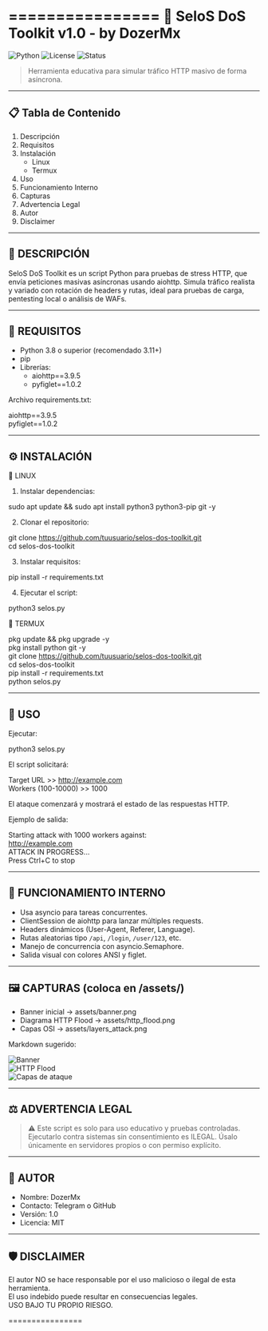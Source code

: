 ================
                 🚀 SeloS DoS Toolkit v1.0 - by DozerMx
================

![Python](https://img.shields.io/badge/python-3.8+-blue?style=flat-square&logo=python)
![License](https://img.shields.io/badge/license-MIT-green?style=flat-square)
![Status](https://img.shields.io/badge/status-educational-lightgrey?style=flat-square)

> Herramienta educativa para simular tráfico HTTP masivo de forma asíncrona.

------------------------------------------------------------
📋 Tabla de Contenido
------------------------------------------------------------

1. Descripción
2. Requisitos
3. Instalación
    - Linux
    - Termux
4. Uso
5. Funcionamiento Interno
6. Capturas
7. Advertencia Legal
8. Autor
9. Disclaimer

------------------------------------------------------------
📌 DESCRIPCIÓN
------------------------------------------------------------

SeloS DoS Toolkit es un script Python para pruebas de stress HTTP, que envía peticiones masivas asíncronas usando aiohttp. Simula tráfico realista y variado con rotación de headers y rutas, ideal para pruebas de carga, pentesting local o análisis de WAFs.

------------------------------------------------------------
🧰 REQUISITOS
------------------------------------------------------------

- Python 3.8 o superior (recomendado 3.11+)
- pip
- Librerías:
    - aiohttp==3.9.5
    - pyfiglet==1.0.2

Archivo requirements.txt:

aiohttp==3.9.5  
pyfiglet==1.0.2

------------------------------------------------------------
⚙️ INSTALACIÓN
------------------------------------------------------------

🐧 LINUX

1. Instalar dependencias:

sudo apt update && sudo apt install python3 python3-pip git -y

2. Clonar el repositorio:

git clone https://github.com/tuusuario/selos-dos-toolkit.git  
cd selos-dos-toolkit

3. Instalar requisitos:

pip install -r requirements.txt

4. Ejecutar el script:

python3 selos.py

📱 TERMUX

pkg update && pkg upgrade -y  
pkg install python git -y  
git clone https://github.com/tuusuario/selos-dos-toolkit.git  
cd selos-dos-toolkit  
pip install -r requirements.txt  
python selos.py

------------------------------------------------------------
🚀 USO
------------------------------------------------------------

Ejecutar:

python3 selos.py

El script solicitará:

Target URL >> http://example.com  
Workers (100-10000) >> 1000

El ataque comenzará y mostrará el estado de las respuestas HTTP.

Ejemplo de salida:

Starting attack with 1000 workers against:  
http://example.com  
ATTACK IN PROGRESS...  
Press Ctrl+C to stop

------------------------------------------------------------
🔬 FUNCIONAMIENTO INTERNO
------------------------------------------------------------

- Usa asyncio para tareas concurrentes.
- ClientSession de aiohttp para lanzar múltiples requests.
- Headers dinámicos (User-Agent, Referer, Language).
- Rutas aleatorias tipo `/api`, `/login`, `/user/123`, etc.
- Manejo de concurrencia con asyncio.Semaphore.
- Salida visual con colores ANSI y figlet.

------------------------------------------------------------
🖼️ CAPTURAS (coloca en /assets/)
------------------------------------------------------------

- Banner inicial → assets/banner.png  
- Diagrama HTTP Flood → assets/http_flood.png  
- Capas OSI → assets/layers_attack.png  

Markdown sugerido:

![Banner](assets/banner.png)  
![HTTP Flood](assets/http_flood.png)  
![Capas de ataque](assets/layers_attack.png)

------------------------------------------------------------
⚖️ ADVERTENCIA LEGAL
------------------------------------------------------------

> ⚠️ Este script es solo para uso educativo y pruebas controladas.
> Ejecutarlo contra sistemas sin consentimiento es ILEGAL.
> Úsalo únicamente en servidores propios o con permiso explícito.

------------------------------------------------------------
👤 AUTOR
------------------------------------------------------------

- Nombre: DozerMx  
- Contacto: Telegram o GitHub  
- Versión: 1.0  
- Licencia: MIT  

------------------------------------------------------------
🛡️ DISCLAIMER
------------------------------------------------------------

El autor NO se hace responsable por el uso malicioso o ilegal de esta herramienta.  
El uso indebido puede resultar en consecuencias legales.  
USO BAJO TU PROPIO RIESGO.

================
